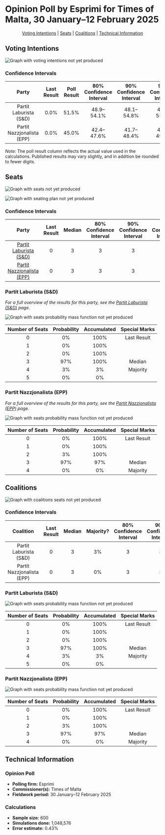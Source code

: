 # Opinion Poll by Esprimi for Times of Malta, 30 January–12 February 2025

<p align="center"><a href="#voting-intentions">Voting Intentions</a> | <a href="#seats">Seats</a> | <a href="#coalitions">Coalitions</a> | <a href="#technical-information">Technical Information</a></p>

## Voting Intentions

![Graph with voting intentions not yet produced](2025-02-12-Esprimi.png "Voting Intentions")

### Confidence Intervals

| Party | Last Result | Poll Result | 80% Confidence Interval | 90% Confidence Interval | 95% Confidence Interval | 99% Confidence Interval |
|:-----:|:-----------:|:-----------:|:-----------------------:|:-----------------------:|:-----------------------:|:-----------------------:|
| Partit Laburista (S&D) | 0.0% | 51.5% | 48.9–54.1% |48.1–54.8% |47.5–55.5% |46.2–56.7% |
| Partit Nazzjonalista (EPP) | 0.0% | 45.0% | 42.4–47.6% |41.7–48.4% |41.1–49.0% |39.8–50.3% |

*Note:* The poll result column reflects the actual value used in the calculations. Published results may vary slightly, and in addition be rounded to fewer digits.

## Seats

![Graph with seats not yet produced](2025-02-12-Esprimi-seats.png "Seats")

![Graph with seating plan not yet produced](2025-02-12-Esprimi-seating-plan.png "Seating Plan")

### Confidence Intervals

| Party | Last Result | Median | 80% Confidence Interval | 90% Confidence Interval | 95% Confidence Interval | 99% Confidence Interval |
|:-----:|:-----------:|:------:|:-----------------------:|:-----------------------:|:-----------------------:|:-----------------------:|
| <a href="#partit-laburista-(s&d)">Partit Laburista (S&D)</a> | 0 | 3 | 3 |3 |3–4 |3–4 |
| <a href="#partit-nazzjonalista-(epp)">Partit Nazzjonalista (EPP)</a> | 0 | 3 | 3 |3 |2–3 |2–3 |

### Partit Laburista (S&D)

*For a full overview of the results for this party, see the [Partit Laburista (S&D)](party-partitlaburistasd.html) page.*

![Graph with seats probability mass function not yet produced](2025-02-12-Esprimi-seats-pmf-partitlaburistasd.png "Seats Probability Mass Function")

| Number of Seats | Probability | Accumulated | Special Marks |
|:---------------:|:-----------:|:-----------:|:-------------:|
| 0 | 0% | 100% | Last Result |
| 1 | 0% | 100% |  |
| 2 | 0% | 100% |  |
| 3 | 97% | 100% | Median |
| 4 | 3% | 3% | Majority |
| 5 | 0% | 0% |  |

### Partit Nazzjonalista (EPP)

*For a full overview of the results for this party, see the [Partit Nazzjonalista (EPP)](party-partitnazzjonalistaepp.html) page.*

![Graph with seats probability mass function not yet produced](2025-02-12-Esprimi-seats-pmf-partitnazzjonalistaepp.png "Seats Probability Mass Function")

| Number of Seats | Probability | Accumulated | Special Marks |
|:---------------:|:-----------:|:-----------:|:-------------:|
| 0 | 0% | 100% | Last Result |
| 1 | 0% | 100% |  |
| 2 | 3% | 100% |  |
| 3 | 97% | 97% | Median |
| 4 | 0% | 0% | Majority |


## Coalitions

![Graph with coalitions seats not yet produced](2025-02-12-Esprimi-coalitions-seats.png "Coalitions Seats")

### Confidence Intervals

| Coalition | Last Result | Median | Majority? | 80% Confidence Interval | 90% Confidence Interval | 95% Confidence Interval | 99% Confidence Interval |
|:---------:|:-----------:|:------:|:---------:|:-----------------------:|:-----------------------:|:-----------------------:|:-----------------------:|
| Partit Laburista (S&D) | 0 | 3 | 3% | 3 | 3 | 3–4 | 3–4 |
| Partit Nazzjonalista (EPP) | 0 | 3 | 0% | 3 | 3 | 2–3 | 2–3 |

### Partit Laburista (S&D)

![Graph with seats probability mass function not yet produced](2025-02-12-Esprimi-coalitions-seats-pmf-pl.png "Seats Probability Mass Function")

| Number of Seats | Probability | Accumulated | Special Marks |
|:---------------:|:-----------:|:-----------:|:-------------:|
| 0 | 0% | 100% | Last Result |
| 1 | 0% | 100% |  |
| 2 | 0% | 100% |  |
| 3 | 97% | 100% | Median |
| 4 | 3% | 3% | Majority |
| 5 | 0% | 0% |  |

### Partit Nazzjonalista (EPP)

![Graph with seats probability mass function not yet produced](2025-02-12-Esprimi-coalitions-seats-pmf-pn.png "Seats Probability Mass Function")

| Number of Seats | Probability | Accumulated | Special Marks |
|:---------------:|:-----------:|:-----------:|:-------------:|
| 0 | 0% | 100% | Last Result |
| 1 | 0% | 100% |  |
| 2 | 3% | 100% |  |
| 3 | 97% | 97% | Median |
| 4 | 0% | 0% | Majority |


## Technical Information

### Opinion Poll

+ **Polling firm:** Esprimi
+ **Commissioner(s):** Times of Malta
+ **Fieldwork period:** 30 January–12 February 2025

### Calculations

+ **Sample size:** 600
+ **Simulations done:** 1,048,576
+ **Error estimate:** 0.43%

